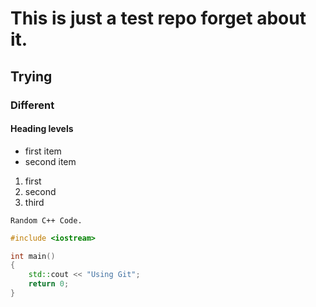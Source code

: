 # This is just a test repo forget about it.
## Trying
### Different
#### Heading levels
- first item
- second item
1. first
1. second
1. third

`Random C++ Code.`

``` cpp
#include <iostream>

int main()
{
    std::cout << "Using Git";
    return 0;
}
```